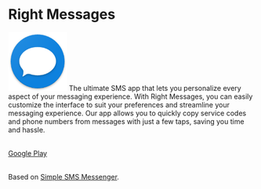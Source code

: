 # Right Messages

<img alt="Logo" src="app/src/main/res/drawable/ic_launcher.png" width="120" />
The ultimate SMS app that lets you personalize every aspect of your messaging experience. With Right Messages,
you can easily customize the interface to suit your preferences and streamline your messaging experience.
Our app allows you to quickly copy service codes and phone numbers from messages with just a few taps, saving you
time and hassle. <br><br>

[Google Play](https://play.google.com/store/apps/details?id=com.goodwy.smsmessenger)</br></br>

Based on [Simple SMS Messenger](https://github.com/SimpleMobileTools/Simple-SMS-Messenger).
